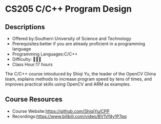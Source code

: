 # CS205 C/C++ Program Design

## Descriptions

- Offered by:Southern University of Science and Technology 
- Prerequisites:better if you are already proficient in a programming language
- Programming Languages:C/C++
- Difficulty: 🌟🌟🌟
- Class Hour:17 hours

The C/C++ course introduced by Shiqi Yu, the leader of the OpenCV China team, explains methods to increase program speed by tens of times, and improves practical skills using OpenCV and ARM as examples.

## Course Resources

- Course Website:https://github.com/ShiqiYu/CPP
- Recordings:https://www.bilibili.com/video/BV1Vf4y1P7pq
